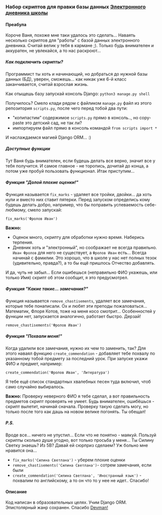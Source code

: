 ### Набор скриптов для правки базы данных [Электронного дневника школы](https://github.com/devmanorg/e-diary/tree/master)


#### Преабула
Короче Ваня, похоже мне таки удалось это сделать... Наваять несколько скриптов для "работы" с базой данных электронного дневника.
Считай велик у тебя в кармане ;). Только будь внимателен и аккуратен, не увлекайся, а то нас раскроют... 

##### Как подключить скрипты?
Программист ты хоть и начинающий, но добраться до нужной базы данных (БД), уверен, сможешь... 
как никак уже 6-й класс заканчивается, считай взрослая жизнь.

Как отыщешь базу запускай консоль Django:
`python3 manage.py shell`

Получилось? Смело клади рядом с файликом `manage.py` файл из этого репозитория `scripts.py`, после чего перед тобой два пути: 
 - "копипастим" содержимое `scripts.py` прямо в консоль.., но copy-paste это детский сад, не так ли?
 -  импортируем файл прямо в консоль командой
 `from scripts import *`

И наслаждаемся магией Django ORM... :)
 
##### Доступные функции
Тут Ваня будь внимателен, если будешь делать все верно, значит все у тебя получится.
 И самое главное - не торопись, дочитай до конца, а потом уже пробуй пользовать функционал.
 Итак приступим... 
 
##### Функция "Долой плохие оценки!"
Функция называется `fix_marks` - удаляет все тройки, двойки... да хоть нули и вместо них ставит пятерки. Перед запуском определись кому будешь делать добро, например, что бы поправить успеваемость себе-любмому, смело запускай: 
 
 `fix_marks('Фролов Иван')`
 
**Важно:** 
  - Оценок много, скрипту для обработки нужно время. Наберись терпения.
  - Дневник хоть и "электронный", но соображает не всегда правильно. `Иван Фролов` для него не существует, а `Фролов Иван` есть...
  Всегда начинай с фамилии. Это хорошо, что в школе у нас нет полных тезок (удивительно, правда?), а то бы ещё пришлось Отчество добавлять.

И да, чуть не забыл... Если ошибешься (неправильно ФИО укажешь, или только Имя) скрипт об этом сообщит, я это предусмотрел.
 
 ##### Функция "Какие такие... замечания?"
Функция называется `remove_chastisements`, удаляет все замечания, которые тебе понаписали. Ох и любят эти преподы пожаловаться... Математик, Флоря Котов, тоже на меня косо смотрит... Особенностей у функции нет, запускается аналогично, работает быстро. Дерзай!
 
 `remove_chastisements('Фролов Иван')`
 
##### Функция "Похвали меня!"
  Когда удалили все замечания, нужно их чем то заменить, так? Для этого наваял функцию `create_commendation` - добавляет тебе похвалу по указанному тобой предмету за последний урок. При запуске укажи ФИО и предмет, например: 
  
  `create_commendation('Фролов Иван', 'Литература')`
  
  Я тебе ещё список стандартных хвалебных песен туда включил, чтоб само случайно выбиралось.
  
  **Важно:** Проверку неверного ФИО я тебе сделал, а вот правильность предметов скрипт проверять не умеет. Будь внимателен, ошибёшься - скрипт вылетит, начинай сначала. 
  Проверку такую сделать могу, но только после того как дашь на новом велике погонять. Ты обещал! 
  
 ##### P.S.
 Вроде все... ничего не упустил... Если что не понятно - маякуй. Пользуй скрипты сколько душе угодно, вот только просьба у меня... Ты Силину Светку знаешь? Из 5В? Давай ей сюрприз сделаем? Уж больно мне нравится она... 
 - `fix_marks('Силина Светлана')`  - уберем плохие оценки
 - `remove_chastisements('Силина Светлана')`- сотрем замечания, если были
 -  `create_commendation('Силина Светлана', 'Иностранный язык')`  - похвалим по английскому, а то он что то у нее не идет..
 Спасибо!
 
 
 #### Описание
 Код написан в образовательных целях. 
 Учим Django ORM.
 Эпистолярный жанр сохранен. 
 Спасибо [Devman!](https://dvmn.org)

